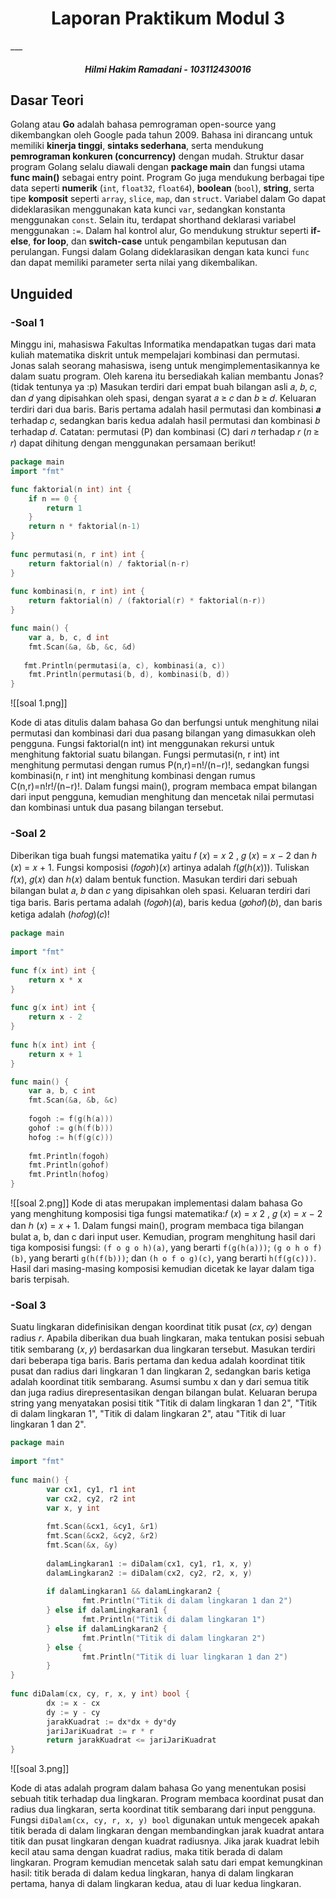 <h1 align="center">Laporan Praktikum Modul 3</h1>
___
<h5 align="center">Hilmi Hakim Ramadani - 103112430016</h5>

## Dasar Teori

Golang atau **Go** adalah bahasa pemrograman open-source yang dikembangkan oleh Google pada tahun 2009. Bahasa ini dirancang untuk memiliki **kinerja tinggi**, **sintaks sederhana**, serta mendukung **pemrograman konkuren (concurrency)** dengan mudah. Struktur dasar program Golang selalu diawali dengan **package main** dan fungsi utama **func main()** sebagai entry point. Program Go juga mendukung berbagai tipe data seperti **numerik** (`int`, `float32`, `float64`), **boolean** (`bool`), **string**, serta tipe **komposit** seperti `array`, `slice`, `map`, dan `struct`. Variabel dalam Go dapat dideklarasikan menggunakan kata kunci `var`, sedangkan konstanta menggunakan `const`. Selain itu, terdapat shorthand deklarasi variabel menggunakan `:=`. Dalam hal kontrol alur, Go mendukung struktur seperti **if-else**, **for loop**, dan **switch-case** untuk pengambilan keputusan dan perulangan. Fungsi dalam Golang dideklarasikan dengan kata kunci `func` dan dapat memiliki parameter serta nilai yang dikembalikan.


## Unguided

### -Soal 1
Minggu ini, mahasiswa Fakultas Informatika mendapatkan tugas dari mata kuliah matematika diskrit untuk mempelajari kombinasi dan permutasi. Jonas salah seorang mahasiswa, iseng untuk mengimplementasikannya ke dalam suatu program. Oleh karena itu bersediakah kalian membantu Jonas? (tidak tentunya ya :p) 
Masukan terdiri dari empat buah bilangan asli 𝑎, 𝑏, 𝑐, dan 𝑑 yang dipisahkan oleh spasi, dengan syarat 𝑎 ≥ 𝑐 dan 𝑏 ≥ 𝑑. 
Keluaran terdiri dari dua baris. Baris pertama adalah hasil permutasi dan kombinasi 𝒂 terhadap 𝑐, sedangkan baris kedua adalah hasil permutasi dan kombinasi 𝑏 terhadap 𝑑. Catatan: permutasi (P) dan kombinasi (C) dari 𝑛 terhadap 𝑟 (𝑛 ≥ 𝑟) dapat dihitung dengan menggunakan persamaan berikut!

```go
package main
import "fmt"

func faktorial(n int) int {
    if n == 0 {
        return 1
    }
    return n * faktorial(n-1)
}
  
func permutasi(n, r int) int {
    return faktorial(n) / faktorial(n-r)
}
  
func kombinasi(n, r int) int {
    return faktorial(n) / (faktorial(r) * faktorial(n-r))
}  

func main() {
    var a, b, c, d int
    fmt.Scan(&a, &b, &c, &d)
  
   fmt.Println(permutasi(a, c), kombinasi(a, c))
    fmt.Println(permutasi(b, d), kombinasi(b, d))
}
```

![[soal 1.png]]

Kode di atas ditulis dalam bahasa Go dan berfungsi untuk menghitung nilai permutasi dan kombinasi dari dua pasang bilangan yang dimasukkan oleh pengguna. Fungsi faktorial(n int) int menggunakan rekursi untuk menghitung faktorial suatu bilangan. Fungsi permutasi(n, r int) int menghitung permutasi dengan rumus P(n,r)=n!/(n−r)!, sedangkan fungsi kombinasi(n, r int) int menghitung kombinasi dengan rumus C(n,r)=n!r!/(n−r)!. Dalam fungsi main(), program membaca empat bilangan dari input pengguna, kemudian menghitung dan mencetak nilai permutasi dan kombinasi untuk dua pasang bilangan tersebut.

### -Soal 2
Diberikan tiga buah fungsi matematika yaitu 𝑓 (𝑥) = 𝑥 2 , 𝑔 (𝑥) = 𝑥 − 2 dan ℎ (𝑥) = 𝑥 + 1. Fungsi komposisi (𝑓𝑜𝑔𝑜ℎ)(𝑥) artinya adalah 𝑓(𝑔(ℎ(𝑥))). Tuliskan 𝑓(𝑥), 𝑔(𝑥) dan ℎ(𝑥) dalam bentuk function. Masukan terdiri dari sebuah bilangan bulat 𝑎, 𝑏 dan 𝑐 yang dipisahkan oleh spasi. Keluaran terdiri dari tiga baris. Baris pertama adalah (𝑓𝑜𝑔𝑜ℎ)(𝑎), baris kedua (𝑔𝑜ℎ𝑜𝑓)(𝑏), dan baris ketiga adalah (ℎ𝑜𝑓𝑜𝑔)(𝑐)!

```go
package main
  
import "fmt"
  
func f(x int) int {
    return x * x
}
  
func g(x int) int {
    return x - 2
}
  
func h(x int) int {
    return x + 1
}

func main() {
    var a, b, c int
    fmt.Scan(&a, &b, &c)
  
    fogoh := f(g(h(a)))
    gohof := g(h(f(b)))
    hofog := h(f(g(c)))
  
    fmt.Println(fogoh)
    fmt.Println(gohof)
    fmt.Println(hofog)
}
```

![[soal 2.png]]
Kode di atas merupakan implementasi dalam bahasa Go yang menghitung komposisi tiga fungsi matematika:𝑓 (𝑥) = 𝑥 2 , 𝑔 (𝑥) = 𝑥 − 2 dan ℎ (𝑥) = 𝑥 + 1. Dalam fungsi main(), program membaca tiga bilangan bulat a, b, dan c dari input user. Kemudian, program menghitung hasil dari tiga komposisi fungsi: `(f o g o h)(a)`, yang berarti `f(g(h(a)))`; `(g o h o f)(b)`, yang berarti `g(h(f(b)))`; dan `(h o f o g)(c)`, yang berarti `h(f(g(c)))`. Hasil dari masing-masing komposisi kemudian dicetak ke layar dalam tiga baris terpisah.


### -Soal 3
Suatu lingkaran didefinisikan dengan koordinat titik pusat (𝑐𝑥, 𝑐𝑦) dengan radius 𝑟. Apabila diberikan dua buah lingkaran, maka tentukan posisi sebuah titik sembarang (𝑥, 𝑦) berdasarkan dua lingkaran tersebut. Masukan terdiri dari beberapa tiga baris. Baris pertama dan kedua adalah koordinat titik pusat dan radius dari lingkaran 1 dan lingkaran 2, sedangkan baris ketiga adalah koordinat titik sembarang. Asumsi sumbu x dan y dari semua titik dan juga radius direpresentasikan dengan bilangan bulat. Keluaran berupa string yang menyatakan posisi titik "Titik di dalam lingkaran 1 dan 2", "Titik di dalam lingkaran 1", "Titik di dalam lingkaran 2", atau "Titik di luar lingkaran 1 dan 2".

```go
package main
  
import "fmt"
 
func main() {
        var cx1, cy1, r1 int
        var cx2, cy2, r2 int
        var x, y int
  
        fmt.Scan(&cx1, &cy1, &r1)
        fmt.Scan(&cx2, &cy2, &r2)
        fmt.Scan(&x, &y)
  
        dalamLingkaran1 := diDalam(cx1, cy1, r1, x, y)
        dalamLingkaran2 := diDalam(cx2, cy2, r2, x, y)
  
        if dalamLingkaran1 && dalamLingkaran2 {
                fmt.Println("Titik di dalam lingkaran 1 dan 2")
        } else if dalamLingkaran1 {
                fmt.Println("Titik di dalam lingkaran 1")
        } else if dalamLingkaran2 {
                fmt.Println("Titik di dalam lingkaran 2")
        } else {
                fmt.Println("Titik di luar lingkaran 1 dan 2")
        }
}
  
func diDalam(cx, cy, r, x, y int) bool {
        dx := x - cx
        dy := y - cy
        jarakKuadrat := dx*dx + dy*dy
        jariJariKuadrat := r * r
        return jarakKuadrat <= jariJariKuadrat
}
```

![[soal 3.png]]

Kode di atas adalah program dalam bahasa Go yang menentukan posisi sebuah titik terhadap dua lingkaran. Program membaca koordinat pusat dan radius dua lingkaran, serta koordinat titik sembarang dari input pengguna. Fungsi `diDalam(cx, cy, r, x, y) bool` digunakan untuk mengecek apakah titik berada di dalam lingkaran dengan membandingkan jarak kuadrat antara titik dan pusat lingkaran dengan kuadrat radiusnya. Jika jarak kuadrat lebih kecil atau sama dengan kuadrat radius, maka titik berada di dalam lingkaran. Program kemudian mencetak salah satu dari empat kemungkinan hasil: titik berada di dalam kedua lingkaran, hanya di dalam lingkaran pertama, hanya di dalam lingkaran kedua, atau di luar kedua lingkaran.